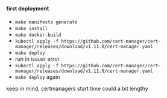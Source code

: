 #### first deployment
- `make manifests generate`
- `make install`
- `make docker-build`
- `kubectl apply -f https://github.com/cert-manager/cert-manager/releases/download/v1.11.0/cert-manager.yaml `
- `make deploy`
- run in issuer error
- `kubectl apply -f https://github.com/cert-manager/cert-manager/releases/download/v1.11.0/cert-manager.yaml`
- `make deploy` again

keep in mind, certmanagers start time could a bit lengthy
